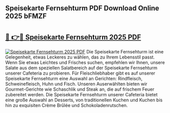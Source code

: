 ## Speisekarte Fernsehturm PDF Download Online 2025 bFMZF

# <h2><a href="http://gc8svu.nevu.top/?p=Speisekarte+Fernsehturm">🔗 👉🔴 Speisekarte Fernsehturm 2025 PDF</a></h2>

[![Speisekarte Fernsehturm 2025 PDF](https://i.imgur.com/dBaPXMq.png)](http://gc8svu.nevu.top/?p=Speisekarte+Fernsehturm)
Die Speisekarte Fernsehturm ist eine Gelegenheit, etwas Leckeres zu wählen, das zu Ihrem Lebensstil passt. Wenn Sie etwas Leichtes und Frisches suchen, empfehlen wir Ihnen, unsere Salate aus dem speziellen Salatbereich auf der Speisekarte Fernsehturm unserer Cafeteria zu probieren. Für Fleischliebhaber gibt es auf unserer Speisekarte Fernsehturm eine Auswahl an Gerichten: Rindfleisch, Schweinefleisch, Huhn und Fisch. Unseren Auserwählten bieten wir Gourmet-Gerichte wie Schaschlik und Steak an, die auf frischem Feuer zubereitet werden. Die Speisekarte Fernsehturm unserer Cafeteria bietet eine große Auswahl an Desserts, von traditionellen Kuchen und Kuchen bis hin zu exquisiten Crème Brûlée und Schokoladenrutschen.
